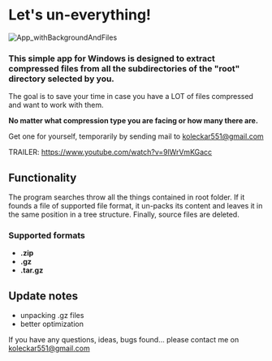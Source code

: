 # Let's un-everything!

![App_withBackgroundAndFiles](https://user-images.githubusercontent.com/90327997/138566608-37798f32-fe9c-4f13-b985-709b66b0f10f.jpg)

### This simple app for Windows is designed to extract compressed files from all the subdirectories of the "root" directory selected by you. ###
The goal is to save your time in case you have a LOT of files compressed and want to work with them. 

**No matter what compression type you are facing or how many there are.** 

Get one for yourself, temporarily by sending mail to koleckar551@gmail.com

TRAILER: https://www.youtube.com/watch?v=9lWrVmKGacc

## Functionality
The program searches throw all the things contained in root folder. If it founds a file of supported file format, it un-packs its content and leaves it in the same position in a tree structure. Finally, source files are deleted. 

### Supported formats
- **.zip**
- **.gz**
- **.tar.gz**

## Update notes
- unpacking .gz files
- better optimization

If you have any questions, ideas, bugs found... please contact me on koleckar551@gmail.com
